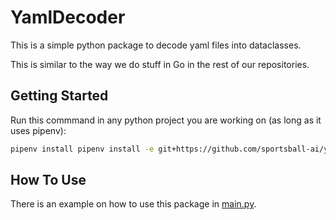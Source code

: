 # YamlDecoder

This is a simple python package to decode yaml files into dataclasses.

This is similar to the way we do stuff in Go in the rest of our repositories.

## Getting Started

Run this commmand in any python project you are working on (as long as it uses pipenv):

```bash
pipenv install pipenv install -e git+https://github.com/sportsball-ai/yaml-decoder.git@<commit-id>d#egg=yamldecoder
```

## How To Use

There is an example on how to use this package in [main.py](main.py).
